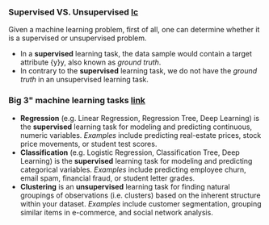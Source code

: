 ### Supervised VS. Unsupervised [lc](https://leetcode.com/explore/featured/card/machine-learning-101/287/what_is_ml/1620/)
Given a machine learning problem, first of all, one can determine whether it is a supervised or unsupervised problem.
- In a **supervised** learning task, the data sample would contain a target attribute {y}y, also known as *ground truth*.
- In contrary to the **supervised** learning task, we do not have the *ground truth* in an unsupervised learning task.

### Big 3" machine learning tasks [link](https://elitedatascience.com/machine-learning-algorithms)
- **Regression** (e.g. Linear Regression, Regression Tree, Deep Learning) is the **supervised** learning task for modeling and predicting continuous, numeric variables. 
*Examples* include predicting real-estate prices, stock price movements, or student test scores.
- **Classification** (e.g. Logistic Regression, Classification Tree, Deep Learning) is the **supervised** learning task for modeling and predicting categorical variables. 
*Examples* include predicting employee churn, email spam, financial fraud, or student letter grades.
- **Clustering** is an **unsupervised** learning task for finding natural groupings of observations (i.e. clusters) based on the inherent structure within your dataset. 
*Examples* include customer segmentation, grouping similar items in e-commerce, and social network analysis.
